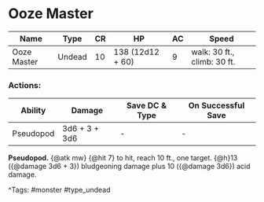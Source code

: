 # Ooze Master

| Name | Type | CR | HP | AC | Speed |
|------|------|----|----|----|-------|
| Ooze Master | Undead | 10 | 138 (12d12 + 60) | 9 | walk: 30 ft., climb: 30 ft. |

### Actions:

| Ability | Damage | Save DC & Type | On Successful Save |
|---------|--------|----------------|--------------------|
| Pseudopod | 3d6 + 3 + 3d6 | - | - |


**Pseudopod.** {@atk mw} {@hit 7} to hit, reach 10 ft., one target. {@h}13 ({@damage 3d6 + 3}) bludgeoning damage plus 10 ({@damage 3d6}) acid damage.

^Tags: #monster #type_undead